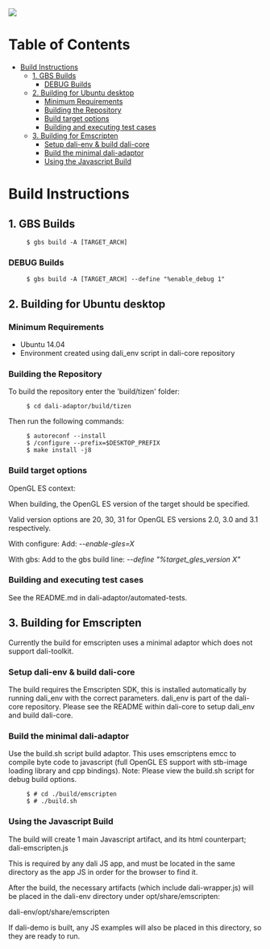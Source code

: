 <img src="https://dalihub.github.io/images/DaliLogo320x200.png">

# Table of Contents

   * [Build Instructions](#build-instructions)
      * [1. GBS Builds](#1-gbs-builds)
         * [DEBUG Builds](#debug-builds)
      * [2. Building for Ubuntu desktop](#2-building-for-ubuntu-desktop)
         * [Minimum Requirements](#minimum-requirements)
         * [Building the Repository](#building-the-repository)
         * [Build target options](#build-target-options)
         * [Building and executing test cases](#building-and-executing-test-cases)
      * [3. Building for Emscripten](#3-building-for-emscripten)
         * [Setup dali-env &amp; build dali-core](#setup-dali-env--build-dali-core)
         * [Build the minimal dali-adaptor](#build-the-minimal-dali-adaptor)
         * [Using the Javascript Build](#using-the-javascript-build)

# Build Instructions

## 1. GBS Builds

         $ gbs build -A [TARGET_ARCH]

### DEBUG Builds

         $ gbs build -A [TARGET_ARCH] --define "%enable_debug 1"

## 2. Building for Ubuntu desktop

### Minimum Requirements

 - Ubuntu 14.04
 - Environment created using dali_env script in dali-core repository

### Building the Repository

To build the repository enter the 'build/tizen' folder:

         $ cd dali-adaptor/build/tizen

Then run the following commands:

         $ autoreconf --install
         $ /configure --prefix=$DESKTOP_PREFIX
         $ make install -j8

### Build target options

OpenGL ES context:

When building, the OpenGL ES version of the target should be specified.

Valid version options are 20, 30, 31 for OpenGL ES versions 2.0, 3.0 and 3.1 respectively.

With configure:
Add: *--enable-gles=X*

With gbs:
Add to the gbs build line: *--define "%target_gles_version X"*

### Building and executing test cases

See the README.md in dali-adaptor/automated-tests.

## 3. Building for Emscripten

Currently the build for emscripten uses a minimal adaptor which does not support dali-toolkit.

### Setup dali-env & build dali-core

 The build requires the Emscripten SDK, this is installed automatically by running dali_env with the correct parameters.
 dali_env is part of the dali-core repository.
 Please see the README within dali-core to setup dali_env and build dali-core.

### Build the minimal dali-adaptor

  Use the build.sh script build adaptor.
  This uses emscriptens emcc to compile byte code to javascript (full OpenGL ES support with stb-image loading library and cpp bindings).
  Note: Please view the build.sh script for debug build options.

         $ # cd ./build/emscripten
         $ # ./build.sh

### Using the Javascript Build

 The build will create 1 main Javascript artifact, and its html counterpart; dali-emscripten.js

 This is required by any dali JS app, and must be located in the same directory as the app JS in order for the browser to find it.

 After the build, the necessary artifacts (which include dali-wrapper.js) will be placed in the dali-env directory under opt/share/emscripten:

 dali-env/opt/share/emscripten

 If dali-demo is built, any JS examples will also be placed in this directory, so they are ready to run.
